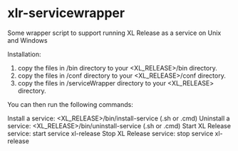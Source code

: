 # xlr-servicewrapper
Some wrapper script to support running XL Release as a service on Unix and Windows

Installation:

1.  copy the files in /bin directory to your <XL_RELEASE>/bin directory.
2.  copy the files in /conf directory to your <XL_RELEASE>/conf directory.
3.  copy the files in /serviceWrapper directory to your <XL_RELEASE> directory.

You can then run the following commands:

Install a service:  <XL_RELEASE>/bin/install-service (.sh or .cmd)
Uninstall a service:  <XL_RELEASE>/bin/uninstall-service (.sh or .cmd)
Start XL Release service:  start service xl-release
Stop XL Release service:  stop service xl-release
